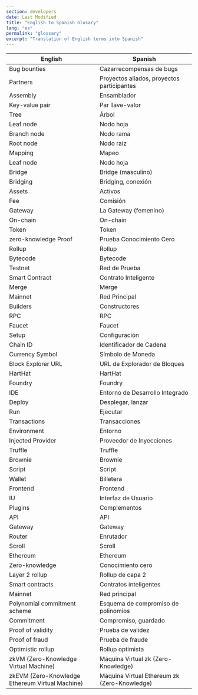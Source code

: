 ```yaml
---
section: developers
date: Last Modified
title: "English to Spanish Glosary"
lang: "es"
permalink: "glossary"
excerpt: "Translation of English terms into Spanish"
---
```


| English                                         | Spanish                                      |
| ----------------------------------------------- | -------------------------------------------- |
| Bug bounties                                    | Cazarrecompensas de bugs                     |
| Partners                                        | Proyectos aliados, proyectos participantes   |
| Assembly                                        | Ensamblador                                  |
| Key-value pair                                  | Par llave-valor                              |
| Tree                                            | Árbol                                        |
| Leaf node                                       | Nodo hoja                                    |
| Branch node                                     | Nodo rama                                    |
| Root node                                       | Nodo raíz                                    |
| Mapping                                         | Mapeo                                        |
| Leaf node                                       | Nodo hoja                                    |
| Bridge                                          | Bridge (masculino)                           |
| Bridging                                        | Bridging, conexión                           |
| Assets                                          | Activos                                      |
| Fee                                             | Comisión                                     |
| Gateway                                         | La Gateway (femenino)                        |
| On-chain                                        | On-chain                                     |
| Token                                           | Token                                        |
| zero-knowledge Proof                            | Prueba Conocimiento Cero                     |
| Rollup                                          | Rollup                                       |
| Bytecode                                        | Bytecode                                     |
| Testnet                                         | Red de Prueba                                |
| Smart Contract                                  | Contrato Inteligente                         |
| Merge                                           | Merge                                        |
| Mainnet                                         | Red Principal                                |
| Builders                                        | Constructores                                |
| RPC                                             | RPC                                          |
| Faucet                                          | Faucet                                       |
| Setup                                           | Configuración                                |
| Chain ID                                        | Identificador de Cadena                      |
| Currency Symbol                                 | Símbolo de Moneda                            |
| Block Explorer URL                              | URL de Explorador de Bloques                 |
| HartHat                                         | HartHat                                      |
| Foundry                                         | Foundry                                      |
| IDE                                             | Entorno de Desarrollo Integrado              |
| Deploy                                          | Desplegar, lanzar                            |
| Run                                             | Ejecutar                                     |
| Transactions                                    | Transacciones                                |
| Environment                                     | Entorno                                      |
| Injected Provider                               | Proveedor de Inyecciones                     |
| Truffle                                         | Truffle                                      |
| Brownie                                         | Brownie                                      |
| Script                                          | Script                                       |
| Wallet                                          | Billetera                                    |
| Frontend                                        | Frontend                                     |
| IU                                              | Interfaz de Usuario                          |
| Plugins                                         | Complementos                                 |
| API                                             | API                                          |
| Gateway                                         | Gateway                                      |
| Router                                          | Enrutador                                    |
| Scroll                                          | Scroll                                       |
| Ethereum                                        | Ethereum                                     |
| Zero-knowledge                                  | Conocimiento cero                            |
| Layer 2 rollup                                  | Rollup de capa 2                             |
| Smart contracts                                 | Contratos inteligentes                       |
| Mainnet                                         | Red principal                                |
| Polynomial commitment scheme                    | Esquema de compromiso de polinomios          |
| Commitment                                      | Compromiso, guardado                         |
| Proof of validity                               | Prueba de validez                            |
| Proof of fraud                                  | Prueba de fraude                             |
| Optimistic rollup                               | Rollup optimista                             |
| zkVM (Zero-Knowledge Virtual Machine)           | Máquina Virtual zk (Zero-Knowledge)          |
| zkEVM (Zero-Knowledge Ethereum Virtual Machine) | Máquina Virtual Ethereum zk (Zero-Knowledge) |
